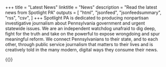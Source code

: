 +++
title = "Latest News"
linktitle = "News"
description = "Read the latest news from Spotlight PA"
outputs = [
    "html",
    "jsonfeed",
    "jsonfeedsummary",
    "rss",
    "csv",
]
+++
Spotlight PA is dedicated to producing non­partisan investigative journalism about Pennsylvania government and urgent statewide issues. We are an independent watchdog unafraid to dig deep, fight for the truth and take on the powerful to expose wrongdoing and spur meaningful reform. We connect Pennsylvanians to their state, and to each other, through public service journalism that matters to their lives and is creatively told in the many modern, digital ways they consume their news.

{{<news-search>}}
